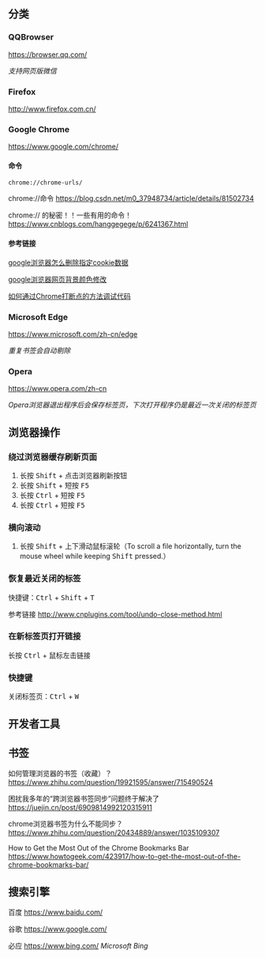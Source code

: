 ## 分类

### QQBrowser

<i class="fa fa-qq"></i> https://browser.qq.com/

*支持网页版微信*



### Firefox

<i class="fa fa-firefox"></i> http://www.firefox.com.cn/



### Google Chrome

<i class="fa fa-chrome"></i> https://www.google.com/chrome/



#### 命令

```
chrome://chrome-urls/
```



chrome://命令 https://blog.csdn.net/m0_37948734/article/details/81502734

chrome:// 的秘密！！一些有用的命令！ https://www.cnblogs.com/hanggegege/p/6241367.html



#### 参考链接

[google浏览器怎么删除指定cookie数据](https://jingyan.baidu.com/album/b2c186c822546ac46ef6ff04.html)

[google浏览器网页背景颜色修改](https://blog.csdn.net/u012086167/article/details/38331543)

[如何通过Chrome打断点的方法调试代码](https://blog.csdn.net/zhaojunjie_dream/article/details/80021064)



### Microsoft Edge

<i class="fa fa-edge"></i> https://www.microsoft.com/zh-cn/edge

*重复书签会自动剔除*



### Opera

<i class="fa fa-opera"></i> https://www.opera.com/zh-cn

*Opera浏览器退出程序后会保存标签页，下次打开程序仍是最近一次关闭的标签页*



## 浏览器操作

### 绕过浏览器缓存刷新页面

1. 长按 <kbd>Shift</kbd> + 点击浏览器刷新按钮
2. 长按 <kbd>Shift</kbd> + 短按 <kbd>F5</kbd>
3. 长按 <kbd>Ctrl</kbd> + 短按 <kbd>F5</kbd>
4. 长按 <kbd>Ctrl</kbd> + 短按 <kbd>F5</kbd>



### 横向滚动

1. 长按 <kbd>Shift</kbd> + 上下滑动鼠标滚轮（To scroll a file horizontally, turn the mouse wheel while keeping <kbd>Shift</kbd> pressed.）



### 恢复最近关闭的标签

快捷键：<kbd>Ctrl</kbd> + <kbd>Shift</kbd> + <kbd>T</kbd>



<i class="fa fa-external-link"></i>参考链接  http://www.cnplugins.com/tool/undo-close-method.html



### 在新标签页打开链接

长按 <kbd>Ctrl</kbd> + 鼠标左击链接



### 快捷键

关闭标签页：<kbd>Ctrl</kbd> + <kbd>W</kbd>



## 开发者工具



## 书签 <i class="ri-fire-line light-red"></i>

如何管理浏览器的书签（收藏）？ https://www.zhihu.com/question/19921595/answer/715490524

困扰我多年的“跨浏览器书签同步”问题终于解决了 https://juejin.cn/post/6909814992120315911

chrome浏览器书签为什么不能同步？ https://www.zhihu.com/question/20434889/answer/1035109307

How to Get the Most Out of the Chrome Bookmarks Bar https://www.howtogeek.com/423917/how-to-get-the-most-out-of-the-chrome-bookmarks-bar/



## 搜索引擎

百度 https://www.baidu.com/

谷歌 https://www.google.com/

必应 https://www.bing.com/ *Microsoft Bing*

